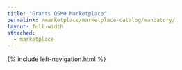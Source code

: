 ```yaml
---
title: "Grants QSMO Marketplace"
permalink: /marketplace/marketplace-catalog/mandatory/
layout: full-width
attached:
  - marketplace
---
```


<div class="grid-container">
  <div id="esgms-header" class="grid-row">
    {% include left-navigation.html %}
    <!-- <div class="column-left desktop:grid-col-9">
      {% include grantHeader.html %}
      <div class="home-content">
       <h1>commercial...</h1>
      </div>
      {% include grantFooter.html %}
    </div> -->
  </div>
</div>
